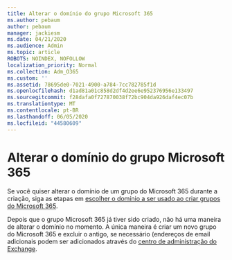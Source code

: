 ```yaml
---
title: Alterar o domínio do grupo Microsoft 365
ms.author: pebaum
author: pebaum
manager: jackiesm
ms.date: 04/21/2020
ms.audience: Admin
ms.topic: article
ROBOTS: NOINDEX, NOFOLLOW
localization_priority: Normal
ms.collection: Adm_O365
ms.custom: ''
ms.assetid: 78695de0-7021-4900-a784-7cc782785f1d
ms.openlocfilehash: d1ad81a01c858d2df4d2ee6e952376956e133497
ms.sourcegitcommit: f28dafa0f727870038f72bc904da926daf4ec07b
ms.translationtype: MT
ms.contentlocale: pt-BR
ms.lasthandoff: 06/05/2020
ms.locfileid: "44580609"
---
```

# <a name="change-the-domain-for-microsoft-365-group"></a>Alterar o domínio do grupo Microsoft 365

Se você quiser alterar o domínio de um grupo do Microsoft 365 durante a criação, siga as etapas em [escolher o domínio a ser usado ao criar grupos do Microsoft 365](https://docs.microsoft.com/microsoft-365/admin/create-groups/choose-domain-to-create-groups).

Depois que o grupo Microsoft 365 já tiver sido criado, não há uma maneira de alterar o domínio no momento. A única maneira é criar um novo grupo do Microsoft 365 e excluir o antigo, se necessário (endereços de email adicionais podem ser adicionados através do [centro de administração do Exchange](https://outlook.office365.com/ecp).